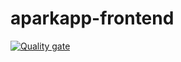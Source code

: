# aparkapp-frontend
[![Quality gate](https://sonarcloud.io/api/project_badges/quality_gate?project=ISPP-AparkApp_aparkapp-frontend)](https://sonarcloud.io/summary/new_code?id=ISPP-AparkApp_aparkapp-frontend)